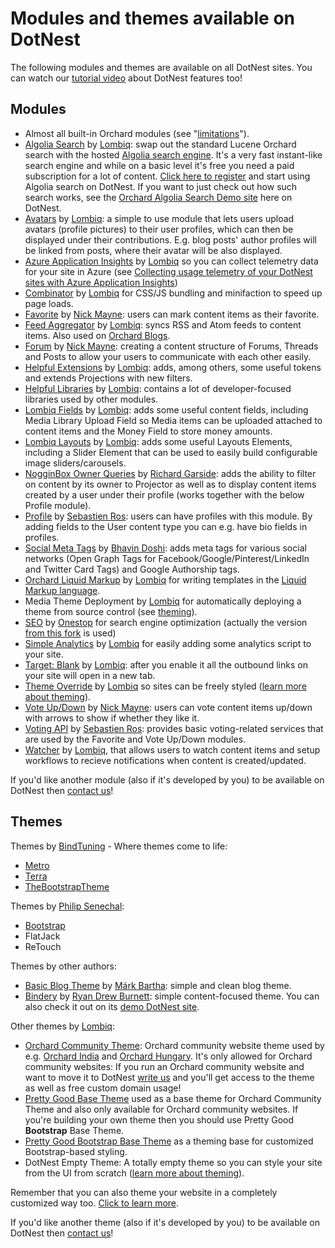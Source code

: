 # Modules and themes available on DotNest



The following modules and themes are available on all DotNest sites. You can watch our [tutorial video](https://www.youtube.com/watch?v=kyzl5raf5x0&list=PLuskKJW0FhJcXpbKqATKllLj9RsH-eDg3&index=2) about DotNest features too!


## Modules

- Almost all built-in Orchard modules (see "[limitations](Limitations)").
- [Algolia Search](https://github.com/Lombiq/Orchard-Algolia-Search) by [Lombiq](https://lombiq.com): swap out the standard Lucene Orchard search with the hosted [Algolia search engine](http://algolia.com/). It's a very fast instant-like search engine and while on a basic level it's free you need a paid subscription for a lot of content. [Click here to register](https://www.algolia.com/users/sign_up?utm_source=lombiq) and start using Algolia search on DotNest. If you want to just check out how such search works, see the [Orchard Algolia Search Demo site](https://algoliasearchdemo.dotnest.com) here on DotNest.
- [Avatars](https://github.com/Lombiq/Orchard-Avatars) by [Lombiq](https://lombiq.com): a simple to use module that lets users upload avatars (profile pictures) to their user profiles, which can then be displayed under their contributions. E.g. blog posts' author profiles will be linked from posts, where their avatar will be also displayed.
- [Azure Application Insights](https://github.com/Lombiq/Orchard-Azure-Application-Insights) by [Lombiq](https://lombiq.com) so you can collect telemetry data for your site in Azure (see [Collecting usage telemetry of your DotNest sites with Azure Application Insights](collecting-usage-telemetry-with-azure-application-insights))
- [Combinator](https://github.com/Lombiq/Combinator) by [Lombiq](https://lombiq.com) for CSS/JS bundling and minifaction to speed up page loads.
- [Favorite](https://github.com/Jetski5822/NGM.Favorite) by [Nick Mayne](https://github.com/Jetski5822): users can mark content items as their favorite.
- [Feed Aggregator](https://github.com/Lombiq/Orchard-Feed-Aggregator) by [Lombiq](https://lombiq.com): syncs RSS and Atom feeds to content items. Also used on [Orchard Blogs](https://orchardblogs.dotnest.com/).
- [Forum](https://github.com/Jetski5822/NGM.Forum) by [Nick Mayne](https://github.com/Jetski5822): creating a content structure of Forums, Threads and Posts to allow your users to communicate with each other easily.
- [Helpful Extensions](https://github.com/Lombiq/Helpful-Extensions) by [Lombiq](https://lombiq.com): adds, among others, some useful tokens and extends Projections with new filters.
- [Helpful Libraries](https://github.com/Lombiq/Helpful-Libraries) by [Lombiq](https://lombiq.com): contains a lot of developer-focused libraries used by other modules.
- [Lombiq Fields](https://github.com/Lombiq/Lombiq-Fields) by [Lombiq](https://lombiq.com): adds some useful content fields, including Media Library Upload Field so Media items can be uploaded attached to content items and the Money Field to store money amounts.
- [Lombiq Layouts](https://github.com/Lombiq/Lombiq-Layouts) by [Lombiq](https://lombiq.com): adds some useful Layouts Elements, including a Slider Element that can be used to easily build configurable image sliders/carousels.
- [NogginBox Owner Queries](https://bitbucket.org/Lombiq/owner-queries-orchard-module) by [Richard Garside](http://www.nogginbox.co.uk/): adds the ability to filter on content by its owner to Projector as well as to display content items created by a user under their profile (works together with the below Profile module).
- [Profile](http://orchardprofile.codeplex.com/) by [Sebastien Ros](http://sebastienros.com/): users can have profiles with this module. By adding fields to the User content type you can e.g. have bio fields in profiles.
- [Social Meta Tags](https://github.com/bhavinbdoshi/Om.Orchard.SocialMetaTags) by [Bhavin Doshi](https://github.com/bhavinbdoshi): adds meta tags for various social networks (Open Graph Tags for Facebook/Google/Pinterest/LinkedIn and Twitter Card Tags) and Google Authorship tags.
- [Orchard Liquid Markup](https://github.com/Lombiq/Orchard-Liquid-Markup) by [Lombiq](https://lombiq.com) for writing templates in the [Liquid Markup language](http://liquidmarkup.org/).
- Media Theme Deployment by [Lombiq](https://lombiq.com) for automatically deploying a theme from source control (see  [theming](theming)).
- [SEO](https://bitbucket.org/onestop/module_onestop_seo) by [Onestop](http://onestop.com/) for search engine optimization (actually the version [from this fork](https://bitbucket.org/Lombiq/onestop.seo-hg) is used)
- [Simple Analytics](https://github.com/Lombiq/Orchard-Simple-Analytics) by [Lombiq](https://lombiq.com) for easily adding some analytics script to your site.
- [Target: Blank](https://github.com/Lombiq/Orchard-Target-Blank) by [Lombiq](https://lombiq.com): after you enable it all the outbound links on your site will open in a new tab.
- [Theme Override](https://github.com/Lombiq/Orchard-Theme-Override) by [Lombiq](https://lombiq.com) so sites can be freely styled ([learn more about theming](theming)).
- [Vote Up/Down](https://github.com/Jetski5822/NGM.VoteUpDown) by [Nick Mayne](https://github.com/Jetski5822): users can vote content items up/down with arrows to show if whether they like it.
- [Voting API](http://orchardvoting.codeplex.com/) by [Sebastien Ros](http://sebastienros.com/): provides basic voting-related services that are used by the Favorite and Vote Up/Down modules.
- [Watcher](https://github.com/Lombiq/Orchard-Watcher) by [Lombiq](https://lombiq.com), that allows users to watch content items and setup workflows to recieve notifications when content is created/updated.

If you'd like another module (also if it's developed by you) to be available on DotNest then [contact us](https://dotnest.com/contact-us)!


## Themes

Themes by [BindTuning](http://bindtuning.com) - Where themes come to life:

- [Metro](https://gallery.orchardproject.net/List/Themes/Orchard.Theme.Metro)
- [Terra](https://gallery.orchardproject.net/List/Themes/Orchard.Theme.Terra)
- [TheBootstrapTheme](https://gallery.orchardproject.net/List/Themes/Orchard.Theme.TheBootstrapTheme)

Themes by [Philip Senechal](http://philipsenechal.com/):

- [Bootstrap](https://github.com/psenechal/PJS.Bootstrap)
- FlatJack
- ReTouch

Themes by other authors:

- [Basic Blog Theme](https://github.com/barthamark/basic-blog-theme) by [Márk Bartha](https://github.com/barthamark): simple and clean blog theme.
- [Bindery](https://github.com/ryandrewburnett/RDB.Bindery) by [Ryan Drew Burnett](http://rdb.me/): simple content-focused theme. You can also check it out on its [demo DotNest site](http://binderydemo.dotnest.com/).

Other themes by [Lombiq](https://lombiq.com):

- [Orchard Community Theme](https://github.com/Lombiq/Orchard-Community-Theme): Orchard community website theme used by e.g. [Orchard India](http://orchardproject.net.in/) and [Orchard Hungary](http://english.orchardproject.hu/). It's only allowed for Orchard community websites: If you run an Orchard community website and want to move it to DotNest [write us](https://dotnest.com/contact-us) and you'll get access to the theme as well as free custom domain usage!
- [Pretty Good Base Theme](https://github.com/Lombiq/Pretty-Good-Base-Theme) used as a base theme for Orchard Community Theme and also only available for Orchard community websites. If you're building your own theme then you should use Pretty Good **Bootstrap** Base Theme.
- [Pretty Good Bootstrap Base Theme](https://github.com/Lombiq/Pretty-Good-Bootstrap-Base-Theme-Sample) as a theming base for customized Bootstrap-based styling.
- DotNest Empty Theme: A totally empty theme so you can style your site from the UI from scratch ([learn more about theming](theming/)).

Remember that you can also theme your website in a completely customized way too. [Click to learn more](theming/).

If you'd like another theme (also if it's developed by you) to be available on DotNest then [contact us](https://dotnest.com/contact-us)!